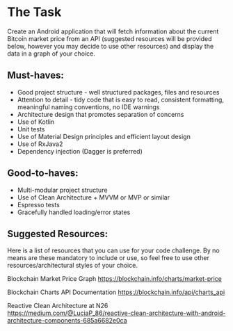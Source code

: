 # The Task
Create an Android application that will fetch information about the current Bitcoin market price from
an API (suggested resources will be provided below, however you may decide to use other resources) and
display the data in a graph of your choice.

## Must-haves:
* Good project structure - well structured packages, files and resources
* Attention to detail - tidy code that is easy to read, consistent formatting, meaningful naming conventions,
no IDE warnings
* Architecture design that promotes separation of concerns
* Use of Kotlin
* Unit tests
* Use of Material Design principles and efficient layout design
* Use of RxJava2
* Dependency injection (Dagger is preferred)

## Good-to-haves:
* Multi-modular project structure
* Use of Clean Architecture + MVVM or MVP or similar
* Espresso tests
* Gracefully handled loading/error states

## Suggested Resources:
Here is a list of resources that you can use for your code challenge. By no means are these mandatory
to include or use, so feel free to use other resources/architectural styles of your choice.

 
Blockchain Market Price Graph
https://blockchain.info/charts/market-price

Blockchain Charts API Documentation
https://blockchain.info/api/charts_api

Reactive Clean Architecture at N26
https://medium.com/@LuciaP_86/reactive-clean-architecture-with-android-architecture-components-685a6682e0ca